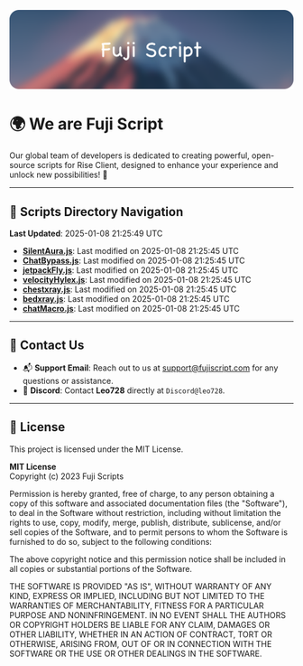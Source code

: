 ![Banner](.github/b.webp)

# 🌍 **We are Fuji Script**

Our global team of developers is dedicated to creating powerful, open-source scripts for Rise Client, designed to enhance your experience and unlock new possibilities! 🌟

---
<!-- SCRIPTS_NAVIGATION_START -->
## 📂 **Scripts Directory Navigation**

**Last Updated**: 2025-01-08 21:25:49 UTC

- **[SilentAura.js](scripts/SilentAura.js)**: Last modified on 2025-01-08 21:25:45 UTC
- **[ChatBypass.js](scripts/ChatBypass.js)**: Last modified on 2025-01-08 21:25:45 UTC
- **[jetpackFly.js](scripts/jetpackFly.js)**: Last modified on 2025-01-08 21:25:45 UTC
- **[velocityHylex.js](scripts/velocityHylex.js)**: Last modified on 2025-01-08 21:25:45 UTC
- **[chestxray.js](scripts/chestxray.js)**: Last modified on 2025-01-08 21:25:45 UTC
- **[bedxray.js](scripts/bedxray.js)**: Last modified on 2025-01-08 21:25:45 UTC
- **[chatMacro.js](scripts/chatMacro.js)**: Last modified on 2025-01-08 21:25:45 UTC

<!-- SCRIPTS_NAVIGATION_END -->

---

## 💬 **Contact Us**  
- 📬 **Support Email**: Reach out to us at [support@fujiscript.com](mailto:support@fujiscript.com) for any questions or assistance.  
- 💬 **Discord**: Contact **Leo728** directly at `Discord@leo728`.

---

## 📜 **License**

This project is licensed under the MIT License.  

**MIT License**  
Copyright (c) 2023 Fuji Scripts  

Permission is hereby granted, free of charge, to any person obtaining a copy of this software and associated documentation files (the "Software"), to deal in the Software without restriction, including without limitation the rights to use, copy, modify, merge, publish, distribute, sublicense, and/or sell copies of the Software, and to permit persons to whom the Software is furnished to do so, subject to the following conditions:  

The above copyright notice and this permission notice shall be included in all copies or substantial portions of the Software.  

THE SOFTWARE IS PROVIDED "AS IS", WITHOUT WARRANTY OF ANY KIND, EXPRESS OR IMPLIED, INCLUDING BUT NOT LIMITED TO THE WARRANTIES OF MERCHANTABILITY, FITNESS FOR A PARTICULAR PURPOSE AND NONINFRINGEMENT. IN NO EVENT SHALL THE AUTHORS OR COPYRIGHT HOLDERS BE LIABLE FOR ANY CLAIM, DAMAGES OR OTHER LIABILITY, WHETHER IN AN ACTION OF CONTRACT, TORT OR OTHERWISE, ARISING FROM, OUT OF OR IN CONNECTION WITH THE SOFTWARE OR THE USE OR OTHER DEALINGS IN THE SOFTWARE.  
